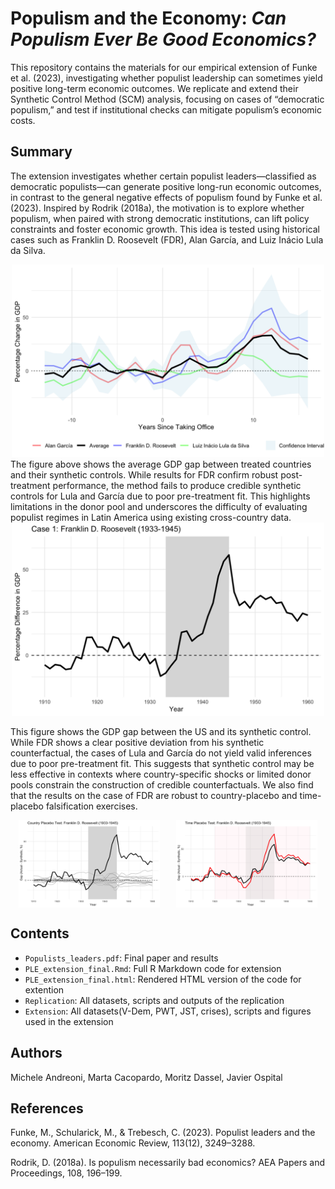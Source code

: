# Populism and the Economy: *Can Populism Ever Be Good Economics?*

This repository contains the materials for our empirical extension of Funke et al. (2023), investigating whether populist leadership can sometimes yield positive long-term economic outcomes. We replicate and extend their Synthetic Control Method (SCM) analysis, focusing on cases of “democratic populism,” and test if institutional checks can mitigate populism’s economic costs.

## Summary

The extension investigates whether certain populist leaders—classified as democratic populists—can generate positive long-run economic outcomes, in contrast to the general negative effects of populism found by Funke et al. (2023). Inspired by Rodrik (2018a), the motivation is to explore whether populism, when paired with strong democratic institutions, can lift policy constraints and foster economic growth. This idea is tested using historical cases such as Franklin D. Roosevelt (FDR), Alan García, and Luiz Inácio Lula da Silva.


<div align="center">
  <img src="Extension/Figures/main_plot_gaps.png" alt="Average GDP Gap" width="500"/>
</div>  
The figure above shows the average GDP gap between treated countries and their synthetic controls. While results for FDR confirm robust post-treatment performance, the method fails to produce credible synthetic controls for Lula and García due to poor pre-treatment fit. This highlights limitations in the donor pool and underscores the difficulty of evaluating populist regimes in Latin America using existing cross-country data. 


<div align="center">
  <img src="Extension/Figures/fdr_gap_plot.png" alt="FDR Gap Plot" width="500"/>
</div>

This figure shows the GDP gap between the US and its synthetic control. While FDR shows a clear positive deviation from his synthetic counterfactual, the cases of Lula and García do not yield valid inferences due to poor pre-treatment fit. This suggests that synthetic control may be less effective in contexts where country-specific shocks or limited donor pools constrain the construction of credible counterfactuals. We also find that the results on the case of FDR are robust to country-placebo and time-placebo falsification exercises. 


<div align="center">
  <div style="display: flex; justify-content: space-around;">
    <img src="Extension/Figures/country_placebo_fdr.png" alt="Country Placebo" width="45%">
    <img src="Extension/Figures/time_placebo_fdr.png" alt="Time Placebo" width="45%">
  </div>
</div>


## Contents

- `Populists_leaders.pdf`: Final paper and results
- `PLE_extension_final.Rmd`: Full R Markdown code for extension
- `PLE_extension_final.html`: Rendered HTML version of the code for extention
- `Replication`: All datasets, scripts and outputs of the replication
- `Extension`: All datasets(V-Dem, PWT, JST, crises), scripts and figures used in the extension 

## Authors

Michele Andreoni, Marta Cacopardo, Moritz Dassel, Javier Ospital

## References

Funke, M., Schularick, M., & Trebesch, C. (2023). Populist leaders and the economy. American Economic Review, 113(12), 3249–3288. 

Rodrik, D. (2018a). Is populism necessarily bad economics? AEA Papers and Proceedings, 108, 196–199. 

